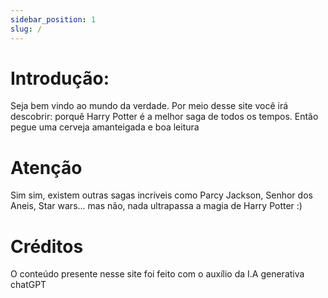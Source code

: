 ```yaml
---
sidebar_position: 1
slug: /
---
```


# Introdução:

Seja bem vindo ao mundo da verdade. Por meio desse site você irá descobrir: porquê Harry Potter é a melhor saga de todos os tempos.
Então pegue uma cerveja amanteigada e boa leitura


# Atenção

Sim sim, existem outras sagas incríveis como Parcy Jackson, Senhor dos Aneis, Star wars... mas não, nada ultrapassa a magia de Harry Potter :)

# Créditos

O conteúdo presente nesse site foi feito com o auxílio da I.A generativa chatGPT